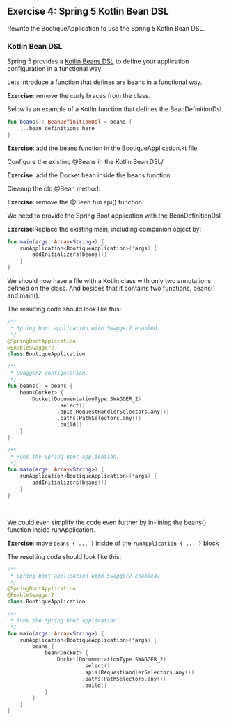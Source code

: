 ## Exercise 4: Spring 5 Kotlin Bean DSL

Rewrite the BootiqueApplication to use the Spring 5 Kotlin Bean DSL.

### Kotlin Bean DSL

Spring 5 provides a [Kotlin Beans DSL](https://docs.spring.io/spring/docs/current/spring-framework-reference/languages.html#kotlin-bean-definition-dsl) to define your application configuration in a functional way.

Lets introduce a function that defines are beans in a functional way.

**Exercise**: remove the curly braces from the class.

Below is an example of a Kotlin function that defines the BeanDefinitionDsl.

```kotlin
fun beans(): BeanDefinitionDsl = beans {
    ...bean definitions here
}
```

**Exercise**: add the beans function in the BootiqueApplication.kt file.

Configure the existing @Beans in the Kotlin Bean DSL/

**Exercise**: add the Docket bean inside the beans function.

Cleanup the old @Bean method.

**Exercise**: remove the @Bean fun api() function.

We need to provide the Spring Boot application with the BeanDefinitionDsl.

**Exercise**:Replace the existing main, including companion object by:

```kotlin
fun main(args: Array<String>) {
    runApplication<BootiqueApplication>(*args) {
        addInitializers(beans())
    }
}
```

We should now have a file with a Kotlin class with only two annotations defined on the class. And besides that it contains two functions, beans() and main().

<section>
<summary>The resulting code should look like this:</summary>

```kotlin
/**
 * Spring boot application with Swagger2 enabled.
 */
@SpringBootApplication
@EnableSwagger2
class BootiqueApplication

/**
 * Swagger2 configuration.
 */
fun beans() = beans {
    bean<Docket> {
        Docket(DocumentationType.SWAGGER_2)
                .select()
                .apis(RequestHandlerSelectors.any())
                .paths(PathSelectors.any())
                .build()
    }
}

/**
 * Runs the Spring boot application.
 */
fun main(args: Array<String>) {
    runApplication<BootiqueApplication>(*args) {
        addInitializers(beans())
    }
}
```
</section>
<br>

We could even simplify the code even further by in-lining the beans() function inside runApplication.

**Exercise**: move  `beans { ... }` inside of the `runApplication { ... }` block

<section>
<summary>The resulting code should look like this:</summary>

```kotlin
/**
 * Spring boot application with Swagger2 enabled.
 */
@SpringBootApplication
@EnableSwagger2
class BootiqueApplication

/**
 * Runs the Spring boot application.
 */
fun main(args: Array<String>) {
    runApplication<BootiqueApplication>(*args) {
        beans {
            bean<Docket> {
                Docket(DocumentationType.SWAGGER_2)
                        .select()
                        .apis(RequestHandlerSelectors.any())
                        .paths(PathSelectors.any())
                        .build()
            }
        }
    }
}
```
</section>